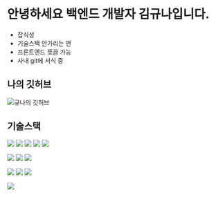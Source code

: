 # 안녕하세요 백엔드 개발자 김규나입니다.
- 잡식성
- 기술스택 안가리는 편
- 프론트엔드 쪼끔 가능
- 사내 git에 서식 중

## 나의 깃허브
![규나의 깃허브](https://github-readme-stats.vercel.app/api?username=kKn00077&show_icons=true&theme=radical)

## 기술스택
<img src="https://img.shields.io/badge/Python-3776AB?style=flat-square&logo=python&logoColor=white"/> <img src="https://img.shields.io/badge/Java-4B4B77?style=flat-square"/> <img src="https://img.shields.io/badge/PHP-777BB4?style=flat-square&logo=php&logoColor=white"/> <img src="https://img.shields.io/badge/JavaScript-F7DF1E?style=flat-square&logo=javascript&logoColor=black"/> <img src="https://img.shields.io/badge/JQuery-0769AD?style=flat-square&logo=jquery&logoColor=white"/>

<img src="https://img.shields.io/badge/Spring-6DB33F?style=flat-square&logo=spring&logoColor=white"/> <img src="https://img.shields.io/badge/Django-092E20?style=flat-square"/> <img src="https://img.shields.io/badge/Laravel-FF2D20?style=flat-square&logo=laravel&logoColor=white"/>

<img src="https://img.shields.io/badge/MySQL-4479A1?style=flat-square&logo=mysql&logoColor=white"/> <img src="https://img.shields.io/badge/PostgreSQL-4169E1?style=flat-square&logo=postgresql&logoColor=white"/> <img src="https://img.shields.io/badge/SQLite-003B571?style=flat-square&logo=sqlite&logoColor=white"/>

<img src="https://img.shields.io/badge/AWS-232F3E?style=flat-square&logo=amazonaws&logoColor=white"/>

<!--
**kKn00077/kKn00077** is a ✨ _special_ ✨ repository because its `README.md` (this file) appears on your GitHub profile.

Here are some ideas to get you started:

- 🔭 I’m currently working on ...
- 🌱 I’m currently learning ...
- 👯 I’m looking to collaborate on ...
- 🤔 I’m looking for help with ...
- 💬 Ask me about ...
- 📫 How to reach me: ...
- 😄 Pronouns: ...
- ⚡ Fun fact: ...
-->

